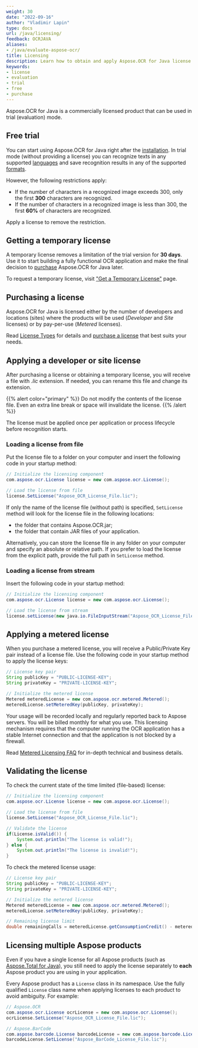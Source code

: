 ```yaml
---
weight: 30
date: "2022-09-16"
author: "Vladimir Lapin"
type: docs
url: /java/licensing/
feedback: OCRJAVA
aliases:
- /java/evaluate-aspose-ocr/
title: Licensing
description: Learn how to obtain and apply Aspose.OCR for Java license and discover limitations of the trial version.
keywords:
- license
- evaluation
- trial
- free
- purchase
---
```


Aspose.OCR for Java is a commercially licensed product that can be used in trial (evaluation) mode.

## Free trial

You can start using Aspose.OCR for Java right after the [installation](/ocr/java/installation/). In trial mode (without providing a license) you can recognize texts in any supported [languages](/ocr/java/recognition-languages/) and save recognition results in any of the supported [formats](/ocr/java/supported-file-formats/).

However, the following restrictions apply:

- If the number of characters in a recognized image exceeds 300, only the first **300** characters are recognized.
- If the number of characters in a recognized image is less than 300, the first **60%** of characters are recognized.

Apply a license to remove the restriction.

## Getting a temporary license

A temporary license removes a limitation of the trial version for **30 days**. Use it to start building a fully functional OCR application and make the final decision to [purchase](https://purchase.aspose.com/admin/pricing/ocr/java) Aspose.OCR for Java later.

To request a temporary license, visit ["Get a Temporary License"](https://purchase.aspose.com/temporary-license) page.

## Purchasing a license

Aspose.OCR for Java is licensed either by the number of developers and locations (sites) where the products will be used (_Developer_ and _Site_ licenses) or by pay-per-use (_Metered_ licenses).

Read [License Types](https://purchase.aspose.com/policies/license-types) for details and [purchase a license](https://purchase.aspose.com/admin/pricing/ocr/java) that best suits your needs.

## Applying a developer or site license

After purchasing a license or obtaining a temporary license, you will receive a file with _.lic_ extension. If needed, you can rename this file and change its extension.

{{% alert color="primary" %}} 
Do not modify the contents of the license file. Even an extra line break or space will invalidate the license.
{{% /alert %}} 

The license must be applied once per application or process lifecycle before recognition starts.

### Loading a license from file

Put the license file to a folder on your computer and insert the following code in your startup method:

```java
// Initialize the licensing component
com.aspose.ocr.License license = new com.aspose.ocr.License();

// Load the license from file
license.SetLicense("Aspose_OCR_License_File.lic");
```
If only the name of the license file (without path) is specified, `SetLicense` method will look for the license file in the following locations:

- the folder that contains Aspose.OCR.jar;
- the folder that contain JAR files of your application.

Alternatively, you can store the license file in any folder on your computer and specify an absolute or relative path. If you prefer to load the license from the explicit path, provide the full path in `SetLicense` method.

### Loading a license from stream

Insert the following code in your startup method:

```java
// Initialize the licensing component
com.aspose.ocr.License license = new com.aspose.ocr.License();

// Load the license from stream
license.setLicense(new java.io.FileInputStream("Aspose_OCR_License_File.lic"));
```

## Applying a metered license

When you purchase a metered license, you will receive a Public/Private Key pair instead of a license file. Use the following code in your startup method to apply the license keys:

```java
// License key pair
String publicKey = "PUBLIC-LICENSE-KEY";
String privateKey = "PRIVATE-LICENSE-KEY";

// Initialize the metered license
Metered meteredLicense = new com.aspose.ocr.metered.Metered();
meteredLicense.setMeteredKey(publicKey, privateKey);
```

Your usage will be recorded locally and regularly reported back to Aspose servers. You will be billed monthly for what you use. This licensing mechanism requires that the computer running the OCR application has a stable Internet connection and that the application is not blocked by a firewall.

Read [Metered Licensing FAQ](https://purchase.aspose.com/faqs/licensing/metered) for in-depth technical and business details.

## Validating the license

To check the current state of the time limited (file-based) license:

```java
// Initialize the licensing component
com.aspose.ocr.License license = new com.aspose.ocr.License();

// Load the license from file
license.SetLicense("Aspose_OCR_License_File.lic");

// Validate the license
if(License.isValid()) {
    System.out.println("The license is valid!");
} else {
    System.out.println("The license is invalid!");
}
```

To check the metered license usage:

```java
// License key pair
String publicKey = "PUBLIC-LICENSE-KEY";
String privateKey = "PRIVATE-LICENSE-KEY";

// Initialize the metered license
Metered meteredLicense = new com.aspose.ocr.metered.Metered();
meteredLicense.setMeteredKey(publicKey, privateKey);

// Remaining license limit
double remainingCalls = meteredLicense.getConsumptionCredit() - meteredLicense.getConsumptionQuantity();
```

## Licensing multiple Aspose products

Even if you have a single license for all Aspose products (such as [Aspose.Total for Java](https://products.aspose.com/total/java/)), you still need to apply the license separately to **each** Aspose product you are using in your application.

Every Aspose product has a `License` class in its namespace. Use the fully qualified `License` class name when applying licenses to each product to avoid ambiguity. For example:  
  
```java
// Aspose.OCR
com.aspose.ocr.License ocrLicense = new com.aspose.ocr.License();
ocrLicense.SetLicense("Aspose_OCR_License_File.lic");

// Aspose.BarCode
com.aspose.barcode.License barcodeLicense = new com.aspose.barcode.License();
barcodeLicense.SetLicense("Aspose_BarCode_License_File.lic");
```
